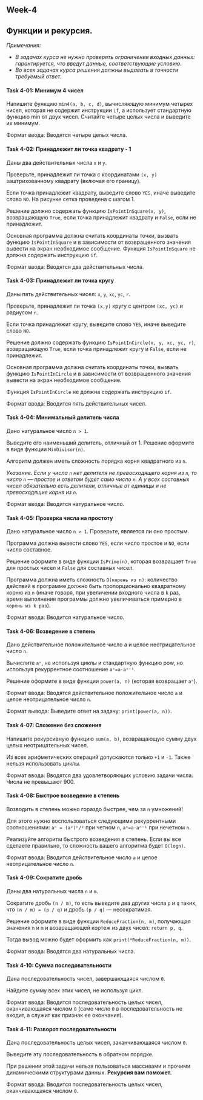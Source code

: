 ## Week-4
## Функции и рекурсия.

*Примечания:*
* *В задачах  курса не нужно проверять ограничения входных данных: гарантируется, что введут данные, соответствующие условию.* 
* *Во всех задачах курса решения должны выдавать в точности требуемый ответ.*


#### Task 4-01: Минимум 4 чисел
Напишите функцию `min4(a, b, c, d)`, вычисляющую минимум четырех чисел, которая не содержит инструкции `if`, а использует стандартную функцию min от двух чисел. Считайте четыре целых числа и выведите их минимум.

Формат ввода: Вводятся четыре целых числа.


#### Task 4-02: Принадлежит ли точка квадрату - 1
Даны два действительных числа `x` и `y`. 

Проверьте, принадлежит ли точка с координатами `(x, y)` заштрихованному квадрату (включая его границу). 

Если точка принадлежит квадрату, выведите слово `YES`, иначе выведите слово `NO`. 
На рисунке сетка проведена с шагом 1.
 
Решение должно содержать функцию `IsPointInSquare(x, y)`, возвращающую `True`, если точка принадлежит квадрату и `False`, если не принадлежит. 

Основная программа должна считать координаты точки, вызвать функцию `IsPointInSquare` и в зависимости от возвращенного значения вывести на экран необходимое сообщение. 
Функция `IsPointInSquare` не должна содержать инструкцию `if`.

Формат ввода: Вводятся два действительных числа.


#### Task 4-03: Принадлежит ли точка кругу
Даны пять действительных чисел: `x`, `y`, `xc`, `yc`, `r`.

Проверьте, принадлежит ли точка `(x,y)` кругу с центром `(xc, yc)` и радиусом `r`.

Если точка принадлежит кругу, выведите слово `YES`, иначе выведите слово `NO`.

Решение должно содержать функцию `IsPointInCircle(x, y, xc, yc, r)`, возвращающую `True`, если точка принадлежит кругу и `False`, если не принадлежит.

Основная программа должна считать координаты точки, вызвать функцию `IsPointInCircle` и в зависимости от возвращенного значения вывести на экран необходимое сообщение. 

Функция `IsPointInCircle` не должна содержать инструкцию `if`.

Формат ввода: Вводится пять действительных чисел.


#### Task 4-04: Минимальный делитель числа
Дано натуральное число `n > 1`. 

Выведите его наименьший делитель, отличный от 1. Решение оформите в виде функции `MinDivisor(n)`.
 
Алгоритм должен иметь сложность порядка корня квадратного из `n`.

*Указание. Если у числа `n` нет делителя не превосходящего корня из `n`, то число `n` — простое и ответом будет само число `n`. 
А у всех составных чисел обязательно есть делители, отличные от единицы и не превосходящие корня из `n`.*

Формат ввода: Вводится натуральное число.
 

#### Task 4-05: Проверка числа на простоту
Дано натуральное число `n > 1`. Проверьте, является ли оно простым. 

Программа должна вывести слово `YES`, если число простое и `NO`, если число составное. 

Решение оформите в виде функции `IsPrime(n)`, которая возвращает `True` для простых чисел и `False` для составных чисел. 

Программа должна иметь сложность `O(корень из n)`: количество действий в программе должно быть пропорционально квадратному корню из `n` (иначе говоря, при увеличении входного числа в `k` раз, время выполнения программы должно увеличиваться примерно в `корень из k раз`).

Формат ввода: Вводится натуральное число.
 

#### Task 4-06: Возведение в степень

Дано действительное положительное число a и целое неотрицательное число `n`. 

Вычислите `aⁿ`, не используя циклы и стандартную функцию pow, но используя рекуррентное соотношение `aⁿ=a⋅aⁿ⁻¹`.

Решение оформите в виде функции `power(a, n)` (которая возвращает `aⁿ`).

Формат ввода: Вводятся действительное положительное число `a` и целое неотрицательное число `n`.

Формат вывода: Выведите ответ на задачу: `print(power(a, n))`.


#### Task 4-07: Сложение без сложения
Напишите рекурсивную функцию `sum(a, b)`, возвращающую сумму двух целых неотрицательных чисел. 

Из всех арифметических операций допускаются только `+1` и `-1`. Также нельзя использовать циклы.

Формат ввода: Вводятся два удовлетворяющих условию задачи числа. Числа не превышают 900.


#### Task 4-08: Быстрое возведение в степень
Возводить в степень можно гораздо быстрее, чем за `n` умножений! 

Для этого нужно воспользоваться следующими рекуррентными соотношениями: 
`aⁿ = (a²)ⁿ/²` при четном `n`, `aⁿ=a⋅aⁿ⁻¹` при нечетном `n`. 

Реализуйте алгоритм быстрого возведения в степень. 
Если вы все сделаете правильно, то сложность вашего алгоритма будет `O(logn)`.

Формат ввода: Вводится действительное число `a` и целое неотрицательное число `n`.


#### Task 4-09: Сократите дробь
Даны два натуральных числа `n` и `m`.

Сократите дробь `(n / m)`, то есть выведите два других числа `p` и `q` таких, что `(n / m) = (p / q)` и дробь `(p / q)` — несократимая.

Решение оформите в виде функции `ReduceFraction(n, m)`, получающая значения `n` и `m` и возвращающей кортеж из двух чисел: `return p, q`.

Тогда вывод можно будет оформить как `print(*ReduceFraction(n, m))`.

Формат ввода: Вводятся два натуральных числа.


#### Task 4-10: Сумма последовательности
Дана последовательность чисел, завершающаяся числом `0`. 

Найдите сумму всех этих чисел, не используя цикл.

Формат ввода: Вводится последовательность целых чисел, оканчивающаяся числом `0` (само число `0` в последовательность не входит, а служит как признак ее окончания).
 

#### Task 4-11: Разворот последовательности
Дана последовательность целых чисел, заканчивающаяся числом `0`. 

Выведите эту последовательность в обратном порядке. 

При решении этой задачи нельзя пользоваться массивами и прочими динамическими структурами данных. **Рекурсия вам поможет.**

Формат ввода: Вводится последовательность целых чисел, оканчивающаяся числом `0`.

